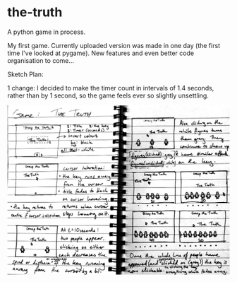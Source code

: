# the-truth
A python game in process.

My first game. Currently uploaded version was made in one day (the first time I've looked at pygame). New features and even better code organisation to come...

Sketch Plan: 

1 change: I decided to make the timer count in intervals of 1.4 seconds, rather than by 1 second, so the game feels ever so slightly unsettling.

![alt text](the_truth_plan.jpg)

